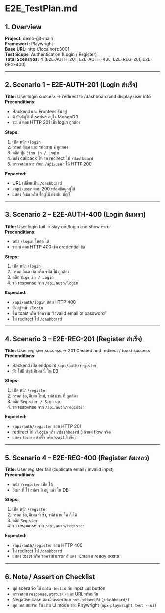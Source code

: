 # E2E_TestPlan.md

## 1. Overview
**Project:** demo-git-main  
**Framework:** Playwright  
**Base URL:** http://localhost:3001  
**Test Scope:** Authentication (Login / Register)  
**Total Scenarios:** 4 (E2E-AUTH-201, E2E-AUTH-400, E2E-REG-201, E2E-REG-400)  

---

## 2. Scenario 1 – E2E-AUTH-201 (Login สำเร็จ)

**Title:** User login success → redirect to /dashboard and display user info  
**Preconditions:**  
- Backend และ Frontend รันอยู่  
- มี บัญชีผู้ใช้ ที่ active อยู่ใน MongoDB  
- ระบบ ตอบ HTTP 201 เมื่อ login ถูกต้อง  

**Steps:**  
1. เปิด หน้า `/login`  
2. กรอก อีเมล และ รหัสผ่าน ที่ ถูกต้อง  
3. คลิก ปุ่ม `Sign in / Login`  
4. หลัง callback ให้ รอ redirect ไป `/dashboard`  
5. ตรวจสอบ การ เรียก `/api/user` ได้ HTTP 200  

**Expected:**  
- URL เปลี่ยนเป็น `/dashboard`  
- `/api/user` ตอบ 200 พร้อมข้อมูลผู้ใช้  
- แสดง อีเมล หรือ ชื่อผู้ใช้ ตรงกับ บัญชี  

---

## 3. Scenario 2 – E2E-AUTH-400 (Login ล้มเหลว)

**Title:** User login fail → stay on /login and show error  
**Preconditions:**  
- หน้า `/login` โหลด ได้  
- ระบบ ตอบ HTTP 400 เมื่อ credential ผิด  

**Steps:**  
1. เปิด หน้า `/login`  
2. กรอก อีเมล ผิด หรือ รหัส ไม่ ถูกต้อง  
3. คลิก `Sign in / Login`  
4. รอ response จาก `/api/auth/login`  

**Expected:**  
- `/api/auth/login` ตอบ HTTP 400  
- ยังอยู่ หน้า `/login`  
- ขึ้น toast หรือ ข้อความ “Invalid email or password”  
- ไม่ redirect ไป `/dashboard`  

---

## 4. Scenario 3 – E2E-REG-201 (Register สำเร็จ)

**Title:** User register success → 201 Created and redirect / toast success  
**Preconditions:**  
- Backend เปิด endpoint `/api/auth/register`  
- ยัง ไม่มี บัญชี อีเมล นี้ ใน DB  

**Steps:**  
1. เปิด หน้า `/register`  
2. กรอก ชื่อ, อีเมล ใหม่, รหัส ผ่าน ที่ ถูกต้อง  
3. คลิก `Register / Sign up`  
4. รอ response จาก `/api/auth/register`  

**Expected:**  
- `/api/auth/register` ตอบ HTTP 201  
- redirect ไป `/login` หรือ `/dashboard` (แล้วแต่ flow จริง)  
- แสดง ข้อความ สำเร็จ หรือ toast สี เขียว  

---

## 5. Scenario 4 – E2E-REG-400 (Register ล้มเหลว)

**Title:** User register fail (duplicate email / invalid input)  
**Preconditions:**  
- หน้า `/register` เปิด ได้  
- อีเมล ที่ ใช้ สมัคร มี อยู่ แล้ว ใน DB  

**Steps:**  
1. เปิด หน้า `/register`  
2. กรอก ชื่อ, อีเมล ที่ ซ้ำ, รหัส ผ่าน ใด ก็ ได้  
3. คลิก `Register`  
4. รอ response จาก `/api/auth/register`  

**Expected:**  
- `/api/auth/register` ตอบ HTTP 400  
- ไม่ redirect ไป `/dashboard`  
- แสดง toast หรือ ข้อความ error สี แดง “Email already exists”  

---

## 6. Note / Assertion Checklist
- ทุก scenario ใช้ `data-testid` กับ input และ button  
- ตรวจสอบ `response.status()` และ URL พร้อมกัน  
- Negative case ต้องมี assertion `not.toHaveURL(/dashboard/)`  
- ทุก เคส สามารถ รัน ผ่าน UI mode ของ Playwright (`npx playwright test --ui`)  
